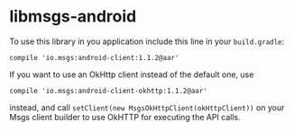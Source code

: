 libmsgs-android
=======================

To use this library in you application include this line in your `build.gradle`:

```
compile 'io.msgs:android-client:1.1.2@aar'
```

If you want to use an OkHttp client instead of the default one, use

```
compile 'io.msgs:android-client-okhttp:1.1.2@aar'
```
instead, and call `setClient(new MsgsOkHttpClient(okHttpClient))` on your Msgs client builder to use OkHTTP for executing the API calls.